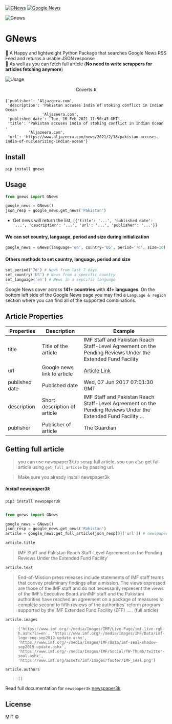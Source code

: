 
[![GNews](https://img.shields.io/github/license/ranahaani/GNews)](https://github.com/ranahaani/GNews) [![Google News](https://img.shields.io/github/stars/ranahaani/GNews)](https://github.com/ranahaani/GNews) 

![Gnews](https://github.com/ranahaani/GNews/blob/master/imgs/gnews.gif)

# GNews 

🚩 A Happy and lightweight Python Package that searches Google News RSS Feed and returns a usable JSON response \
🚩 As well as you can fetch full article (**No need to write scrappers for articles fetching anymore**)

![Usage](https://github.com/ranahaani/GNews/raw/main/imgs/img.png)

<p align="center">Coverts ⬇️</p>

```
{'publisher': 'Aljazeera.com',
 'description': 'Pakistan accuses India of stoking conflict in Indian Ocean  '
                'Aljazeera.com',
 'published date': 'Tue, 16 Feb 2021 11:50:43 GMT',
 'title': 'Pakistan accuses India of stoking conflict in Indian Ocean - '
          'Aljazeera.com',
 'url': 'https://www.aljazeera.com/news/2021/2/16/pakistan-accuses-india-of-nuclearizing-indian-ocean'}
```


## Install

``` shell
pip install gnews
```

## Usage

```python
from gnews import GNews

google_news = GNews()
json_resp = google_news.get_news('Pakistan')

```
- Get news will return the list, `[{'title': '...', 'published date': '...', 'description': '...', 'url': '...', 'publisher': '...'}]`

#### We can set country, language, period and size during initialization

```python
google_news = GNews(language='en', country='US', period='7d', size=10)
```
#### Others methods to set country, language, period and size
```python
set_period('7d') # News from last 7 days
set_country('US') # News from a specific country 
set_language('en') # News in a sepcific language
```
Google News cover across **141+ countries** with **41+ languages**.
On the bottom left side of the Google News page you may find a `Language & region` section where you can find all of the supported combinations.
## Article Properties
| Properties   | Description                                    | Example                                                                                                                                                                                                                                                                             |
|--------------|------------------------------------------------|-------------------------------------------------------------------------------------------------------------------------------------------------------------------------------------------------------------------------------------------------------------------------------------|
| title        | Title of the article                           | IMF Staff and Pakistan Reach Staff-Level Agreement on the Pending Reviews Under the Extended Fund Facility                                                                                                                                                                                                   |
| url         | Google news link to article                    | [Article Link](http://news.google.com/news/url?sa=t&fd=R&ct2=us&usg=AFQjCNGNR4Qg8LGbjszT1yt2s2lMXvvufQ&clid=c3a7d30bb8a4878e06b80cf16b898331&cid=52779522121279&ei=VQU7WYjiFoLEhQHIs4HQCQ&url=https://www.theguardian.com/commentisfree/2017/jun/07/why-dont-unicorns-exist-google) |
| published date      | Published date                                 | Wed, 07 Jun 2017 07:01:30 GMT                                                                                                                                                                                                                                                       |
| description  | Short description of article                   | IMF Staff and Pakistan Reach Staff-Level Agreement on the Pending Reviews Under the Extended Fund Facility ...                                                                                                                                                                                                                  |
| publisher    | Publisher of article                           | The Guardian                                                                                                                                                                                                                                                                        |                                                                                                                                                        |


## Getting full article
 > you can use newspaper3k to scrap full article, you can also get full article using `get_full_article` by passing url.

> Make sure you already install newspaper3k

##### _Install newspaper3k_

`pip3 install newspaper3k`

```python

from gnews import GNews

google_news = GNews()
json_resp = google_news.get_news('Pakistan')
article = google_news.get_full_article(json_resp[0]['url']) # newspaper3k instance, you can access newspaper3k all attributes in article
```

```python
article.title 
```
> IMF Staff and Pakistan Reach Staff-Level Agreement on the Pending Reviews Under the Extended Fund Facility'

```python
article.text 
```


> End-of-Mission press releases include statements of IMF staff teams that convey preliminary findings after a mission. The views expressed are those of the IMF staff and do not necessarily represent the views of the IMF’s Executive Board.\n\nIMF staff and the Pakistani authorities have reached an agreement on a package of measures to complete second to fifth reviews of the authorities’ reform program supported by the IMF Extended Fund Facility (EFF) ..... (full article)
```python
article.images
```

> `{'https://www.imf.org/~/media/Images/IMF/Live-Page/imf-live-rgb-h.ashx?la=en', 'https://www.imf.org/-/media/Images/IMF/Data/imf-logo-eng-sep2019-update.ashx', 'https://www.imf.org/-/media/Images/IMF/Data/imf-seal-shadow-sep2019-update.ashx', 'https://www.imf.org/-/media/Images/IMF/Social/TW-Thumb/twitter-seal.ashx', 'https://www.imf.org/assets/imf/images/footer/IMF_seal.png'}
`
```python
article.authors
```

>`[]`

Read full documentation for `newspaper3k`
[newspaper3k](https://newspaper.readthedocs.io/en/latest/user_guide/quickstart.html#parsing-an-article)


## License

MIT © 
